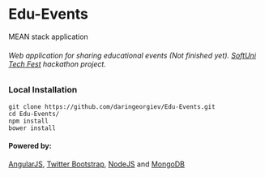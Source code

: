 # Edu-Events
MEAN stack application

###### Web application for sharing educational events (Not finished yet). [SoftUni Tech Fest](http://techfest.softuni.bg/) hackathon project.

### Local Installation
```
git clone https://github.com/daringeorgiev/Edu-Events.git
cd Edu-Events/
npm install
bower install
```

#### Powered by:
[AngularJS](https://angularjs.org/), [Twitter Bootstrap](http://getbootstrap.com/), [NodeJS](https://nodejs.org/en/) and [MongoDB](https://www.mongodb.com/)
